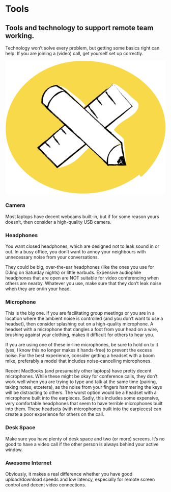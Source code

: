 # Tools

## Tools and technology to support remote team working.

Technology won’t solve every problem, but getting some basics right can help. If you are joining a \(video\) call, get yourself set up correctly.

![](.gitbook/assets/image%20%287%29.png)

### Camera

Most laptops have decent webcams built-in, but if for some reason yours doesn’t, then consider a high-quality USB camera.

### Headphones

You want closed headphones, which are designed not to leak sound in or out. In a busy office, you don’t want to annoy your neighbours with unnecessary noise from your conversations.

They could be big, over-the-ear headphones \(like the ones you use for DJing on Saturday nights\) or little earbuds. Expensive audiophile headphones that are open are NOT suitable for video conferencing when others are nearby. Whatever you use, make sure that they don’t leak noise when they are on/in your head.

### Microphone

This is the big one. If you are facilitating group meetings or you are in a location where the ambient noise is controlled \(and you don’t want to use a headset\), then consider splashing out on a high-quality microphone. A headset with a microphone that dangles a foot from your head on a wire, brushing against your clothing, makes it difficult for others to hear you.

If you are using one of these in-line microphones, be sure to hold on to it \(yes, I know this no longer makes it hands-free\) to prevent the excess noise. For the best experience, consider getting a headset with a boom mike, preferably a model that includes noise-cancelling microphones.

Recent MacBooks \(and presumably other laptops\) have pretty decent microphones. While these might be okay for conference calls, they don’t work well when you are trying to type and talk at the same time \(pairing, taking notes, etcetera\), as the noise from your fingers hammering the keys will be distracting to others. The worst option would be a headset with a microphone built into the earpieces. Sadly, this includes some expensive, very comfortable headphones that seem to have terrible microphones built into them. These headsets \(with microphones built into the earpieces\) can create a poor experience for others on the call.

### Desk Space

Make sure you have plenty of desk space and two \(or more\) screens. It’s no good to have a video call if the other person is always behind your active window.

### Awesome Internet

Obviously, it makes a real difference whether you have good upload/download speeds and low latency, especially for remote screen control and decent video connections.

